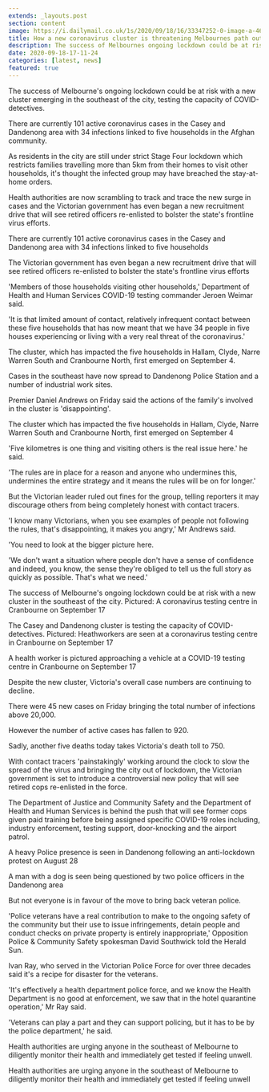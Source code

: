 ```yaml
---
extends: _layouts.post
section: content
image: https://i.dailymail.co.uk/1s/2020/09/18/16/33347252-0-image-a-46_1600443634097.jpg 
title: How a new coronavirus cluster is threatening Melbournes path out of lockdown 
description: The success of Melbournes ongoing lockdown could be at risk with a new cluster in the southeast of the city testing the capacity of COVID-detectives. 
date: 2020-09-18-17-11-24 
categories: [latest, news] 
featured: true 
--- 
```

The success of Melbourne's ongoing lockdown could be at risk with a new cluster emerging in the southeast of the city, testing the capacity of COVID-detectives.

There are currently 101 active coronavirus cases in the Casey and Dandenong area with 34 infections linked to five households in the Afghan community.

As residents in the city are still under strict Stage Four lockdown which restricts families travelling more than 5km from their homes to visit other households, it's thought the infected group may have breached the stay-at-home orders.

Health authorities are now scrambling to track and trace the new surge in cases and the Victorian government has even began a new recruitment drive that will see retired officers re-enlisted to bolster the state's frontline virus efforts. 

There are currently 101 active coronavirus cases in the Casey and Dandenong area with 34 infections linked to five households 

The Victorian government has even began a new recruitment drive that will see retired officers re-enlisted to bolster the state's frontline virus efforts

'Members of those households visiting other households,' Department of Health and Human Services COVID-19 testing commander Jeroen Weimar said.

'It is that limited amount of contact, relatively infrequent contact between these five households that has now meant that we have 34 people in five houses experiencing or living with a very real threat of the coronavirus.'

The cluster, which has impacted the five households in Hallam, Clyde, Narre Warren South and Cranbourne North, first emerged on September 4. 

Cases in the southeast have now spread to Dandenong Police Station and a number of industrial work sites.

Premier Daniel Andrews on Friday said the actions of the family's involved in the cluster is 'disappointing'. 

The cluster which has impacted the five households in Hallam, Clyde, Narre Warren South and Cranbourne North, first emerged on September 4

'Five kilometres is one thing and visiting others is the real issue here.' he said. 

'The rules are in place for a reason and anyone who undermines this, undermines the entire strategy and it means the rules will be on for longer.' 

But the Victorian leader ruled out fines for the group, telling reporters it may discourage others from being completely honest with contact tracers. 

'I know many Victorians, when you see examples of people not following the rules, that's disappointing, it makes you angry,' Mr Andrews said.

'You need to look at the bigger picture here.

'We don't want a situation where people don't have a sense of confidence and indeed, you know, the sense they're obliged to tell us the full story as quickly as possible. That's what we need.' 

The success of Melbourne's ongoing lockdown could be at risk with a new cluster in the southeast of the city. Pictured: A coronavirus testing centre in Cranbourne on September 17

The Casey and Dandenong cluster is testing the capacity of COVID-detectives. Pictured: Heathworkers are seen at a coronavirus testing centre in Cranbourne on September 17

A health worker is pictured approaching a vehicle at a COVID-19 testing centre in Cranbourne on September 17

Despite the new cluster, Victoria's overall case numbers are continuing to decline.

There were 45 new cases on Friday bringing the total number of infections above 20,000.

However the number of active cases has fallen to 920.

Sadly, another five deaths today takes Victoria's death toll to 750. 

With contact tracers 'painstakingly' working around the clock to slow the spread of the virus and bringing the city out of lockdown, the Victorian government is set to introduce a controversial new policy that will see retired cops re-enlisted in the force.

The Department of Justice and Community Safety and the Department of Health and Human Services is behind the push that will see former cops given paid training before being assigned specific COVID-19 roles including, industry enforcement, testing support, door-knocking and the airport patrol. 

A heavy Police presence is seen in Dandenong following an anti-lockdown protest on August 28 

A man with a dog is seen being questioned by two police officers in the Dandenong area

But not everyone is in favour of the move to bring back veteran police.     

'Police veterans have a real contribution to make to the ongoing safety of the community but their use to issue infringements, detain people and conduct checks on private property is entirely inappropriate,' Opposition Police & Community Safety spokesman David Southwick told the Herald Sun.   

Ivan Ray, who served in the Victorian Police Force for over three decades said it's a recipe for disaster for the veterans. 

'It's effectively a health department police force, and we know the Health Department is no good at enforcement, we saw that in the hotel quarantine operation,' Mr Ray said.

'Veterans can play a part and they can support policing, but it has to be by the police department,' he said. 

Health authorities are urging anyone in the southeast of Melbourne to diligently monitor their health and immediately get tested if feeling unwell. 

Health authorities are urging anyone in the southeast of Melbourne to diligently monitor their health and immediately get tested if feeling unwell


